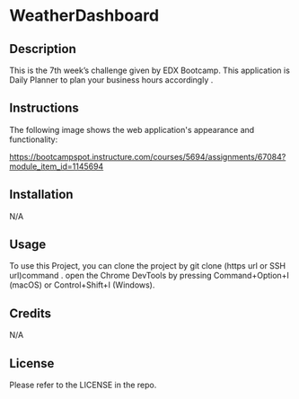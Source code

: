 # WeatherDashboard

## Description

This is the 7th week’s challenge given by EDX Bootcamp. This application is Daily Planner to plan your business hours accordingly .

## Instructions

The following image shows the web application's appearance and functionality:

https://bootcampspot.instructure.com/courses/5694/assignments/67084?module_item_id=1145694

## Installation

N/A

## Usage

To use this Project, you can clone the project by git clone (https url or SSH url)command . open the Chrome DevTools by pressing Command+Option+I (macOS) or Control+Shift+I (Windows).

## Credits

N/A

## License

Please refer to the LICENSE in the repo.
